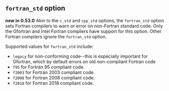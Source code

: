 ## `fortran_std` option

**new in 0.53.0**
Akin to the `c_std` and `cpp_std` options, the `fortran_std` option sets Fortran compilers to warn or error on non-Fortran standard code.
Only the Gfortran and Intel Fortran compilers have support for this option.
Other Fortran compilers ignore the `fortran_std` option.

Supported values for `fortran_std` include:

* `legacy` for non-conforming code--this is especially important for Gfortran, which by default errors on old non-compliant Fortran code
* `f95` for Fortran 95 compliant code.
* `f2003` for Fortran 2003 compliant code.
* `f2008` for Fortran 2008 compliant code.
* `f2018` for Fortran 2018 compliant code.
